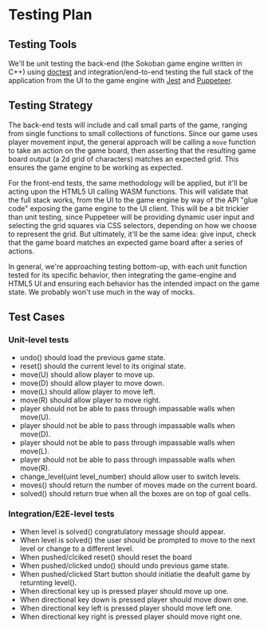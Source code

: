 # Testing Plan

## Testing Tools

We'll be unit testing the back-end (the Sokoban game engine written in C++) using [doctest](https://github.com/doctest/doctest) and integration/end-to-end testing the full stack of the application from the UI to the game engine with [Jest](https://jestjs.io/) and [Puppeteer](https://github.com/puppeteer/puppeteer).

## Testing Strategy

The back-end tests will include and call small parts of the game, ranging from single functions to small collections of functions. Since our game uses player movement input, the general approach will be calling a `move` function to take an action on the game board, then asserting that the resulting game board output (a 2d grid of characters) matches an expected grid. This ensures the game engine to be working as expected.

For the front-end tests, the same methodology will be applied, but it'll be acting upon the HTML5 UI calling WASM functions. This will validate that the full stack works, from the UI to the game engine by way of the API "glue code" exposing the game engine to the UI client. This will be a bit trickier than unit testing, since Puppeteer will be providing dynamic user input and selecting the grid squares via CSS selectors, depending on how we choose to represent the grid. But ultimately, it'll be the same idea: give input, check that the game board matches an expected game board after a series of actions.

In general, we're approaching testing bottom-up, with each unit function tested for its specific behavior, then integrating the game-engine and HTML5 UI and ensuring each behavior has the intended impact on the game state. We probably won't use much in the way of mocks.

## Test Cases

### Unit-level tests

- undo() should load the previous game state.
- reset() should the current level to its original state.
- move(U) should allow player to move up.
- move(D) should allow player to move down.
- move(L) should allow player to move left.
- move(R) should allow player to move right.
- player should not be able to pass through impassable walls when move(U).
- player should not be able to pass through impassable walls when move(D).
- player should not be able to pass through impassable walls when move(L).
- player should not be able to pass through impassable walls when move(R).
- change_level(uint level_number) should allow user to switch levels.
- moves() should return the number of moves made on the current board.
- solved() should return true when all the boxes are on top of goal cells.

### Integration/E2E-level tests

- When level is solved() congratulatory message should appear.
- When level is solved() the user should be prompted to move to the next level or change to a different level.
- When pushed/clciked reset() should reset the board
- When pushed/clicked undo() should undo previous game state.
- When pushed/clicked Start button should initiatie the deafult game by returnting level().
- When directional key up is pressed player should move up one.
- When directional key down is pressed player should move down one.
- When directional key left is pressed player should move left one.
- When directional key right is pressed player should move right one. 
